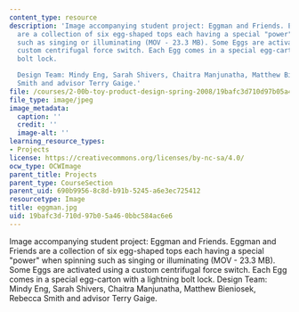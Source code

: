```yaml
---
content_type: resource
description: 'Image accompanying student project: Eggman and Friends. Eggman and Friends
  are a collection of six egg-shaped tops each having a special "power" when spinning
  such as singing or illuminating (MOV - 23.3 MB). Some Eggs are activated using a
  custom centrifugal force switch. Each Egg comes in a special egg-carton with a lightning
  bolt lock.

  Design Team: Mindy Eng, Sarah Shivers, Chaitra Manjunatha, Matthew Bieniosek, Rebecca
  Smith and advisor Terry Gaige.'
file: /courses/2-00b-toy-product-design-spring-2008/19bafc3d710d97b05a460bbc584ac6e6_eggman.jpg
file_type: image/jpeg
image_metadata:
  caption: ''
  credit: ''
  image-alt: ''
learning_resource_types:
- Projects
license: https://creativecommons.org/licenses/by-nc-sa/4.0/
ocw_type: OCWImage
parent_title: Projects
parent_type: CourseSection
parent_uid: 690b9956-8c8d-b91b-5245-a6e3ec725412
resourcetype: Image
title: eggman.jpg
uid: 19bafc3d-710d-97b0-5a46-0bbc584ac6e6
---
```

Image accompanying student project: Eggman and Friends. Eggman and Friends are a collection of six egg-shaped tops each having a special "power" when spinning such as singing or illuminating (MOV - 23.3 MB). Some Eggs are activated using a custom centrifugal force switch. Each Egg comes in a special egg-carton with a lightning bolt lock.
Design Team: Mindy Eng, Sarah Shivers, Chaitra Manjunatha, Matthew Bieniosek, Rebecca Smith and advisor Terry Gaige.